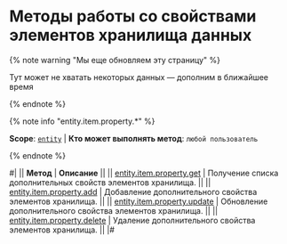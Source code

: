 # Методы работы со свойствами элементов хранилища данных

{% note warning "Мы еще обновляем эту страницу" %}

Тут может не хватать некоторых данных — дополним в ближайшее время

{% endnote %}

{% note info "entity.item.property.*" %}

**Scope**: [`entity`](../../../scopes/permissions.md) | **Кто может выполнять метод**: `любой пользователь`

{% endnote %}

#|
|| **Метод** | **Описание** ||
|| [entity.item.property.get](./entity-item-property-get.md) | Получение списка дополнительных свойств элементов хранилища. ||
|| [entity.item.property.add](./entity-item-property-add.md) | Добавление дополнительного свойства элементов хранилища. ||
|| [entity.item.property.update](./entity-item-property-update.md) | Обновление дополнительного свойства элементов хранилища. ||
|| [entity.item.property.delete](./entity-item-property-delete.md) | Удаление дополнительного свойства элементов хранилища. ||
|#